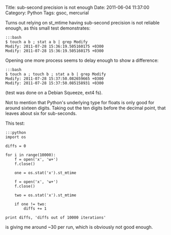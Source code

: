 Title: sub-second precision is not enough
Date: 2011-06-04 11:37:00
Category: Python
Tags: gsoc, mercurial

Turns out relying on st_mtime having sub-second precision is not reliable enough, as this small test demonstrates:

    :::bash
    $ touch a b ; stat a b | grep Modify
    Modify: 2011-07-28 15:36:19.505160175 +0300
    Modify: 2011-07-28 15:36:19.505160175 +0300

Opening one more process seems to delay enough to show a difference:

    :::bash
    $ touch a ; touch b ; stat a b | grep Modify
    Modify: 2011-07-28 15:37:50.082659665 +0300
    Modify: 2011-07-28 15:37:50.085158931 +0300

(test was done on a Debian Squeeze, ext4 fs).

Not to mention that Python's underlying type for floats is only good for around sixteen digits. Taking out the ten digits before the decimal point, that leaves about six for sub-seconds.

This test:

    :::python
    import os

    diffs = 0

    for i in range(10000):
        f = open('x', 'w+')
        f.close()

        one = os.stat('x').st_mtime

        f = open('x', 'w+')
        f.close()

        two = os.stat('x').st_mtime

        if one != two:
            diffs += 1

    print diffs, 'diffs out of 10000 iterations'

is giving me around ~30 per run, which is obviously not good enough.
